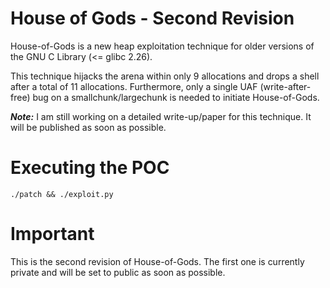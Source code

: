# House of Gods - Second Revision

House-of-Gods is a new heap exploitation technique for older versions of the GNU C Library (<= glibc 2.26).

This technique hijacks the arena within only 9 allocations and drops a shell after a total of 11 allocations. 
Furthermore, only a single UAF (write-after-free) bug on a smallchunk/largechunk is needed to initiate House-of-Gods.

***Note:*** I am still working on a detailed write-up/paper for this technique. It will be published as soon as possible.

# Executing the POC

```console
./patch && ./exploit.py
```

# Important

This is the second revision of House-of-Gods. The first one is currently private and will be set to public as soon as possible.


